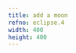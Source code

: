 ```yaml
---
title: add a moon
refno: eclipse.4
width: 400
height: 400
---
```


<script>
function setup() {
  createCanvas(400, 400);
}

function draw() {
  background(220);
  translate(width/2,height/2)

  fill('yellow')
  circle(0,0,80)

  fill('white')
  circle(-40,0,80)
}</script>
